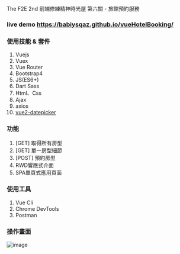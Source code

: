 The F2E 2nd 前端修練精神時光屋 第六關 - 旅館預約服務

### live demo https://babiysqaz.github.io/vueHotelBooking/

### 使用技能 & 套件
1. Vuejs
2. Vuex
3. Vue Router
4. Bootstrap4
5. JS(ES6+)
6. Dart Sass
7. Html、Css
8. Ajax
9. axios
10. [vue2-datepicker](https://github.com/mengxiong10/vue2-datepicker)

### 功能
1. [GET] 取得所有房型
2. [GET] 單一房型細節
3. [POST] 預約房型
4. RWD響應式介面
5. SPA單頁式應用頁面

### 使用工具
1. Vue Cli
2. Chrome DevTools
3. Postman

### 操作畫面
![image](https://youtu.be/qTulZK5sZ-8)
